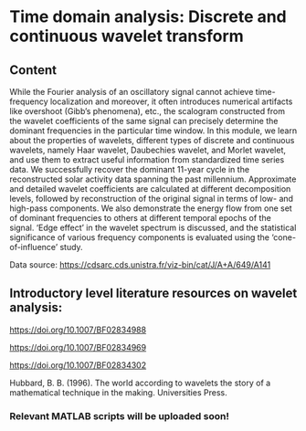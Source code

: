 # Time domain analysis: Discrete and continuous wavelet transform

## Content

While the Fourier analysis of an oscillatory signal cannot achieve time-frequency localization and moreover, it often introduces numerical artifacts like overshoot (Gibb’s phenomena), etc.,  the scalogram constructed from the wavelet coefficients of the same signal can precisely determine the dominant frequencies in the particular time window. In this module, we learn about the properties of wavelets, different types of discrete and continuous wavelets, namely Haar wavelet, Daubechies wavelet, and Morlet wavelet, and use them to extract useful information from standardized time series data. We successfully recover the dominant 11-year cycle in the reconstructed solar activity data spanning the past millennium. Approximate and detailed wavelet coefficients are calculated at different decomposition levels, followed by reconstruction of the original signal in terms of low- and high-pass components. We also demonstrate the energy flow from one set of dominant frequencies to others at different temporal epochs of the signal. ‘Edge effect’ in the wavelet spectrum is discussed, and the statistical significance of various frequency components is evaluated using the ‘cone-of-influence’ study.

Data source: https://cdsarc.cds.unistra.fr/viz-bin/cat/J/A+A/649/A141

## Introductory level literature resources on wavelet analysis: 

https://doi.org/10.1007/BF02834988

https://doi.org/10.1007/BF02834969

https://doi.org/10.1007/BF02834302

Hubbard, B. B. (1996). The world according to wavelets the story of a mathematical technique in the making. Universities Press.

### Relevant MATLAB scripts will be uploaded soon!
